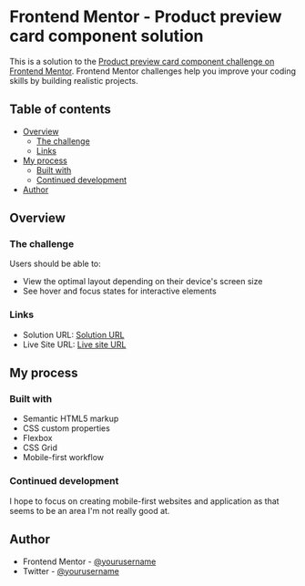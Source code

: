 # Frontend Mentor - Product preview card component solution

This is a solution to the [Product preview card component challenge on Frontend Mentor](https://www.frontendmentor.io/challenges/product-preview-card-component-GO7UmttRfa). Frontend Mentor challenges help you improve your coding skills by building realistic projects. 

## Table of contents

- [Overview](#overview)
  - [The challenge](#the-challenge)
  - [Links](#links)
- [My process](#my-process)
  - [Built with](#built-with)
  - [Continued development](#continued-development)
- [Author](#author)


## Overview

### The challenge

Users should be able to:

- View the optimal layout depending on their device's screen size
- See hover and focus states for interactive elements

### Links

- Solution URL: [Solution URL](https://github.com/ygwilliams4/product-preview-card-component)
- Live Site URL: [Live site URL](https://ygwilliams4.github.io/product-preview-card-component/)

## My process

### Built with

- Semantic HTML5 markup
- CSS custom properties
- Flexbox
- CSS Grid
- Mobile-first workflow

### Continued development

I hope to focus on creating mobile-first websites and application as that seems to be an area I'm not really good at.

## Author

- Frontend Mentor - [@yourusername](https://www.frontendmentor.io/profile/ygwilliams4)
- Twitter - [@yourusername](https://www.twitter.com/ygwilliams4)
